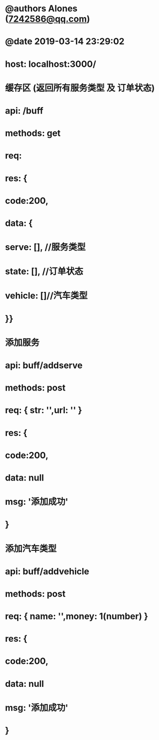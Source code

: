 #
#   @authors Alones (7242586@qq.com)
#   @date    2019-03-14 23:29:02
#

# host: localhost:3000/

# 缓存区 (返回所有服务类型 及 订单状态)
# api: /buff
# methods: get
# req:
# res: {
#   code:200, 
#   data: {
#      serve: [], //服务类型
#      state: [], //订单状态
#      vehicle: []//汽车类型
#   }}

# 添加服务
# api: buff/addserve
# methods: post
# req: { str: '',url: '' }
# res: {
#   code:200, 
#   data: null
#   msg: '添加成功'
#   }

# 添加汽车类型
# api: buff/addvehicle
# methods: post
# req: { name: '',money: 1(number) }
# res: {
#   code:200, 
#   data: null
#   msg: '添加成功'
#   }
